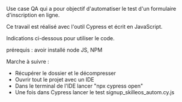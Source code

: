 Use case QA qui a pour objectif d'automatiser le test d'un formulaire d'inscription en ligne.

Ce travail est réalisé avec l'outil Cypress et écrit en JavaScript.

Indications ci-dessous pour utiliser le code.

prérequis : avoir installé node JS, NPM

Marche à suivre :
- Récupérer le dossier et le décompresser
- Ouvrir tout le projet avec un IDE
- Dans le terminal de l'IDE lancer "npx cypress open"
- Une fois dans Cypress lancer le test signup_skilleos_autom.cy.js
